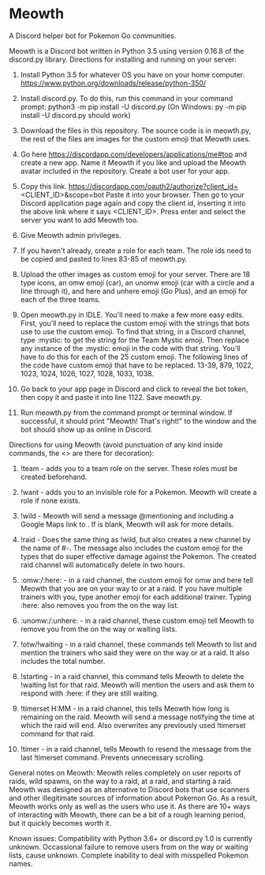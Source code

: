 # Meowth
A Discord helper bot for Pokemon Go communities.


Meowth is a Discord bot written in Python 3.5 using version 0.16.8 of the discord.py library. Directions for installing
and running on your server:

1. Install Python 3.5 for whatever OS you have on your home computer. https://www.python.org/downloads/release/python-350/
2. Install discord.py. To do this, run this command in your command prompt: python3 -m pip install -U discord.py
(On Windows: py -m pip install -U discord.py should work)

3. Download the files in this repository. The source code is in meowth.py, the rest of the files are images for the custom emoji
that Meowth uses.

4. Go here https://discordapp.com/developers/applications/me#top and create a new app. Name it Meowth if you like and upload the 
Meowth avatar included in the repository. Create a bot user for your app.

5. Copy this link. https://discordapp.com/oauth2/authorize?client_id=<CLIENT_ID>&scope=bot Paste it into your browser.
Then go to your Discord application page again and copy the client id, inserting it into the above link where it says <CLIENT_ID>.
Press enter and select the server you want to add Meowth too.

6. Give Meowth admin privileges.

7. If you haven't already, create a role for each team. The role ids need to be copied and pasted to lines 83-85 of meowth.py.

7. Upload the other images as custom emoji for your server. There are 18 type icons, an omw emoji (car), an unomw emoji (car with
a circle and a line through it), and here and unhere emoji (Go Plus), and an emoji for each of the three teams.

8. Open meowth.py in IDLE. You'll need to make a few more easy edits. First, you'll need to replace the custom emoji with the 
strings that bots use to use the custom emoji. To find that string, in a Discord channel, type \:mystic: to get the string for 
the Team Mystic emoji. Then replace any instance of the :mystic: emoji in the code with that string. You'll have to do this for 
each of the 25 custom emoji. The following lines of the code have custom emoji that have to be replaced. 13-39, 879, 1022, 1023, 
1024, 1026, 1027, 1028, 1033, 1038.

9. Go back to your app page in Discord and click to reveal the bot token, then copy it and paste it into line 1122. 
Save meowth.py.

10. Run meowth.py from the command prompt or terminal window. If successful, it should print "Meowth! That's right!" to the 
window and the bot should show up as online in Discord.




Directions for using Meowth (avoid punctuation of any kind inside commands, the <> are there for decoration):

1. !team <teamname> - adds you to a team role on the server. These roles must be created beforehand.

2. !want <pokemonname> - adds you to an invisible role for a Pokemon. Meowth will create a role if none exists.

3. !wild <pokemonname> <location> - Meowth will send a message @mentioning <pokemonname> and including a Google Maps link
to <location>. If <location> is blank, Meowth will ask for more details.

4. !raid <pokemonname> <location> - Does the same thing as !wild, but also creates a new channel by the name of
#<pokemonname>-<location>. The message also includes the custom emoji for the types that do super effective damage against the 
Pokemon. The created raid channel will automatically delete in two hours.

5. :omw:/:here: - in a raid channel, the custom emoji for omw and here tell Meowth that you are on your way to or at a raid.
If you have multiple trainers with you, type another emoji for each additional trainer. Typing :here: also removes you from the
on the way list.

6. :unomw:/:unhere: - in a raid channel, these custom emoji tell Meowth to remove you from the on the way or waiting lists.

7. !otw/!waiting - in a raid channel, these commands tell Meowth to list and mention the trainers who said they were on the way
or at a raid. It also includes the total number.

8. !starting - in a raid channel, this command tells Meowth to delete the !waiting list for that raid. Meowth will mention the
users and ask them to respond with :here: if they are still waiting.

9. !timerset H:MM - in a raid channel, this tells Meowth how long is remaining on the raid. Meowth will send a message notifying
the time at which the raid will end. Also overwrites any previously used !timerset command for that raid.

10. !timer - in a raid channel, tells Meowth to resend the message from the last !timerset command. Prevents unnecessary
scrolling.

General notes on Meowth:
Meowth relies completely on user reports of raids, wild spawns, on the way to a raid, at a raid, and starting a raid. Meowth
was designed as an alternative to Discord bots that use scanners and other illegitimate sources of information about Pokemon Go.
As a result, Meowth works only as well as the users who use it. As there are 10+ ways of interacting with Meowth, there
can be a bit of a rough learning period, but it quickly becomes worth it.

Known issues:
Compatibility with Python 3.6+ or discord.py 1.0 is currently unknown.
Occassional failure to remove users from on the way or waiting lists, cause unknown.
Complete inability to deal with misspelled Pokemon names.

